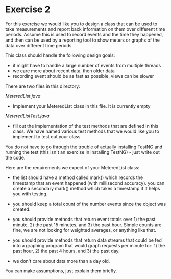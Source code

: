 Exercise 2
==========

For this exercise we would like you to design a class that can be used
to take measurements and report back information on them over different
time periods.  Assume this is used to record events and the time they 
happened, and then can be used by a reporting tool to show meters or 
graphs of the data over different time periods.

This class should handle the following design goals:

   - it might have to handle a large number of events from multiple threads
   - we care more about recent data, then older data
   - recording event should be as fast as possible, views can be slower

There are two files in this directory:

*MeteredList.java*

- Implement your MeteredList class in this file.  It is currently empty

*MeteredListTest.java*

- fill out the implementation of the test methods that are defined
  in this class.  We have named various test methods that we would
  like you to implement to test out your class

You do not have to go through the trouble of actually installing TestNG and
running the test (this isn't an exercise in installing TestNG) - just write 
out the code.

Here are the requirements we expect of your MeteredList class:

- the list should have a method called mark() which records the timestamp
  that an event happened (with millisecond accuracy).  you can create a
  secondary mark() method which takes a timestamp if it helps you with
  testing.

- you should keep a total count of the number events since the object was
  created.

- you should provide methods that return event totals over 1) the past minute, 
  2) the past 15 minutes, and 3) the past hour.  Simple counts are fine, we
  are not looking for weighted averages, or anything like that.

- you should provide methods that return data streams that could be fed into
  a graphing program that would graph requests per minute for: 1) the past 
  hour, 2) the past 4 hours, and 3) the past day.

- we don't care about data more than a day old.


You can make assumptions, just explain them briefly.

